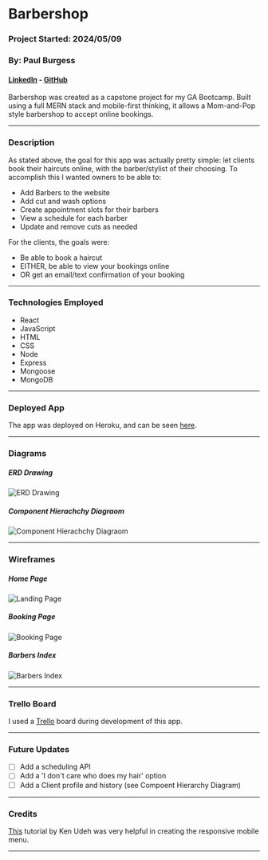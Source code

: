 # Barbershop 
### Project Started: 2024/05/09
### By: Paul Burgess
#### [LinkedIn](https://www.linkedin.com/in/paul-burgess-a11154181/) - [GitHub](https://github.com/pauljburgess)

Barbershop was created as a capstone project for my GA Bootcamp. Built using a full MERN stack and mobile-first thinking, it allows a Mom-and-Pop style barbershop to accept online bookings.

***

### **Description**
As stated above, the goal for this app was actually pretty simple: let clients book their haircuts online, with the barber/stylist of their choosing. To accomplish this I wanted owners to be able to:
- Add Barbers to the website
- Add cut and wash options
- Create appointment slots for their barbers
- View a schedule for each barber
- Update and remove cuts as needed

For the clients, the goals were:
- Be able to book a haircut
- EITHER, be able to view your bookings online
- OR get an email/text confirmation of your booking
---

### **Technologies Employed**

- React
- JavaScript
- HTML 
- CSS
- Node
- Express
- Mongoose
- MongoDB

---

### **Deployed App**

The app was deployed on Heroku, and can be seen [here]().

---
### **Diagrams**

##### ERD Drawing
![ERD Drawing](/images/Barbershop-ERD.jpeg)

##### Component Hierachchy Diagraom
![Component Hierachchy Diagraom](/images/Barbershop-CHD.jpeg)

---
### **Wireframes**
##### Home Page
![Landing Page](/images/Barbershop-Landing.jpg)

##### Booking Page
![Booking Page](/images/Barbershop-Booking.jpg)

##### Barbers Index
![Barbers Index](/images/Barbershop-Index.jpg)

---
### Trello Board

I used a [Trello](https://trello.com/b/jiwbf0Ss/ga-capstone-barbershop) board during development of this app.



---
### **Future Updates**

- [ ] Add a scheduling API
- [ ] Add a 'I don't care who does my hair' option
- [ ] Add a Client profile and history (see Compoent Hierarchy Diagram)

---
### **Credits**

[This](https://kenudeh.hashnode.dev/how-to-build-a-responsive-navigation-menu-with-react) tutorial by Ken Udeh was very helpful in creating the responsive mobile menu.


---